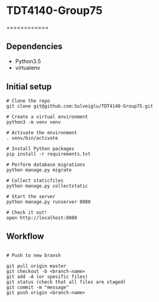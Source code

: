 # TDT4140-Group75
============

## Dependencies

* Python3.5
* virtualenv

## Initial setup
```
# Clone the repo
git clone git@github.com:Solveiglu/TDT4140-Group75.git

# Create a virtual environment
python3 -m venv venv

# Activate the environment
. venv/bin/activate

# Install Python packages
pip install -r requirements.txt

# Perform database migrations
python manage.py migrate

# Collect staticfiles
python manage.py collectstatic

# Start the server
python manage.py runserver 8080

# Check it out!
open http://localhost:8080
```



## Workflow
```

# Push to new bransh

git pull origin master
git checkout -b <branch-name>
git add -A (or spesific files)
git status (check that all files are staged)
git commit -m "message"
git push origin <branch-name>
```
